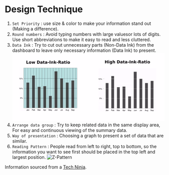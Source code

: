 # Design Technique

1. `Set Priority` : use size & color to make your information stand out (Making a difference).
2. `Round numbers` : Avoid typing numbers with large values ​​or lots of digits. Use short abbreviations to make it easy to read and less cluttered.
3. `Data Ink` : Try to cut out unnecessary parts (Non-Data Ink) from the dashboard to leave only necessary information (Data Ink) to present.
   ![Graph Ref](../../assets/image.png)
4. `Arrange data group` : Try to keep related data in the same display area, For easy and continuous viewing of the summary data.
5. `Way of presentation` : Choosing a graph to present a set of data that are similar.
6. `Reading Pattern` : People read from left to right, top to bottom, so the information you want to see first should be placed in the top left and largest position.
   ![Z-Pattern](https://miro.medium.com/v2/resize:fit:1200/0*ieHHMKA9vV72bcgV.jpg)

Information sourced from a [Tech Ninja](https://www.facebook.com/share/p/frLmTinXTtezYzpW/).

